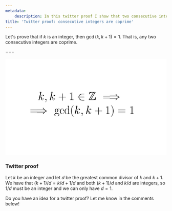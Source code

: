 ```yaml
---
metadata:
    description: In this twitter proof I show that two consecutive integers have to be coprime.
title: 'Twitter proof: consecutive integers are coprime'
---
```


Let's prove that if $k$ is an integer, then $\gcd(k, k+1) = 1$. That is, any two consecutive integers are coprime.

===

![Two consecutive integers are coprime](consecutive-coprime.png)

### Twitter proof

Let $k$ be an integer and let $d$ be the greatest common divisor of $k$ and $k + 1$.
We have that $(k + 1)/d = k/d + 1/d$ and both $(k + 1)/d$ and $k/d$ are integers, so $1/d$ must be an integer and we can only have $d = 1$.

Do you have an idea for a twitter proof? Let me know in the comments below!
